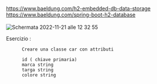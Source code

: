 https://www.baeldung.com/h2-embedded-db-data-storage<br />
https://www.baeldung.com/spring-boot-h2-database<br /><br />
![Schermata 2022-11-21 alle 12 32 55](https://user-images.githubusercontent.com/98833112/203040841-55a8a615-8ac6-4500-8b05-737c9e08d43b.png)




Esercizio :

          Creare una classe car con attributi 
          
          id ( chiave primaria)
          marca string
          targa string
          colore string

